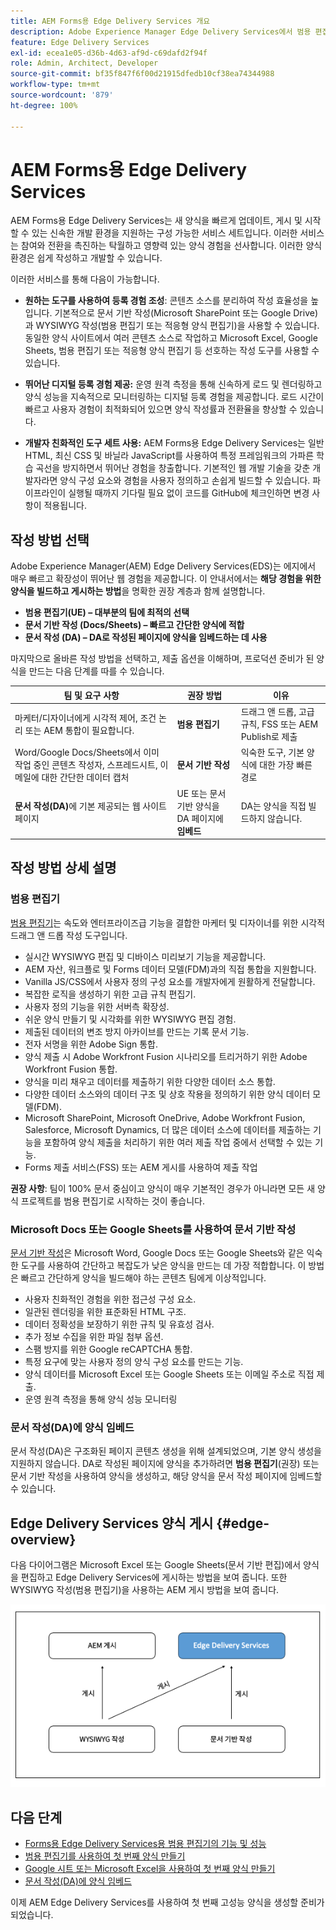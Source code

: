 ```yaml
---
title: AEM Forms용 Edge Delivery Services 개요
description: Adobe Experience Manager Edge Delivery Services에서 범용 편집기 작성 방식을 중점적으로 활용하여 고성능 양식을 만들고 전달합니다.
feature: Edge Delivery Services
exl-id: ecea1e05-d36b-4d63-af9d-c69dafd2f94f
role: Admin, Architect, Developer
source-git-commit: bf35f847f6f00d21915dfedb10cf38ea74344988
workflow-type: tm+mt
source-wordcount: '879'
ht-degree: 100%

---
```



# AEM Forms용 Edge Delivery Services


AEM Forms용 Edge Delivery Services는 새 양식을 빠르게 업데이트, 게시 및 시작할 수 있는 신속한 개발 환경을 지원하는 구성 가능한 서비스 세트입니다. 이러한 서비스는 참여와 전환을 촉진하는 탁월하고 영향력 있는 양식 경험을 선사합니다. 이러한 양식 환경은 쉽게 작성하고 개발할 수 있습니다.

이러한 서비스를 통해 다음이 가능합니다.

- **원하는 도구를 사용하여 등록 경험 조성**: 콘텐츠 소스를 분리하여 작성 효율성을 높입니다. 기본적으로 문서 기반 작성(Microsoft SharePoint 또는 Google Drive)과 WYSIWYG 작성(범용 편집기 또는 적응형 양식 편집기)을 사용할 수 있습니다. 동일한 양식 사이트에서 여러 콘텐츠 소스로 작업하고 Microsoft Excel, Google Sheets, 범용 편집기 또는 적응형 양식 편집기 등 선호하는 작성 도구를 사용할 수 있습니다.

- **뛰어난 디지털 등록 경험 제공:** 운영 원격 측정을 통해 신속하게 로드 및 렌더링하고 양식 성능을 지속적으로 모니터링하는 디지털 등록 경험을 제공합니다. 로드 시간이 빠르고 사용자 경험이 최적화되어 있으면 양식 작성률과 전환율을 향상할 수 있습니다.

- **개발자 친화적인 도구 세트 사용:** AEM Forms용 Edge Delivery Services는 일반 HTML, 최신 CSS 및 바닐라 JavaScript를 사용하여 특정 프레임워크의 가파른 학습 곡선을 방지하면서 뛰어난 경험을 창출합니다. 기본적인 웹 개발 기술을 갖춘 개발자라면 양식 구성 요소와 경험을 사용자 정의하고 손쉽게 빌드할 수 있습니다. 파이프라인이 실행될 때까지 기다릴 필요 없이 코드를 GitHub에 체크인하면 변경 사항이 적용됩니다.

## 작성 방법 선택


Adobe Experience Manager(AEM) Edge Delivery Services(EDS)는 에지에서 매우 빠르고 확장성이 뛰어난 웹 경험을 제공합니다. 이 안내서에서는 **해당 경험을 위한 양식을 빌드하고 게시하는 방법**&#x200B;을 명확한 권장 계층과 함께 설명합니다.

- **범용 편집기(UE) – 대부분의 팀에 최적의 선택**
- **문서 기반 작성 (Docs/Sheets) – 빠르고 간단한 양식에 적합**
- **문서 작성 (DA) – DA로 작성된 페이지에 양식을 임베드하는 데 사용**

마지막으로 올바른 작성 방법을 선택하고, 제출 옵션을 이해하며, 프로덕션 준비가 된 양식을 만드는 다음 단계를 따를 수 있습니다.


| 팀 및 요구 사항 | 권장 방법 | 이유 |
|--------------------|--------------------|-----|
| 마케터/디자이너에게 시각적 제어, 조건 논리 또는 AEM 통합이 필요합니다. | **범용 편집기** | 드래그 앤 드롭, 고급 규칙, FSS 또는 AEM Publish로 제출 |
| Word/Google Docs/Sheets에서 이미 작업 중인 콘텐츠 작성자, 스프레드시트, 이메일에 대한 간단한 데이터 캡처 | **문서 기반 작성** | 익숙한 도구, 기본 양식에 대한 가장 빠른 경로 |
| **문서 작성(DA)**&#x200B;에 기본 제공되는 웹 사이트 페이지 | UE 또는 문서 기반 양식을 DA 페이지에 **임베드** | DA는 양식을 직접 빌드하지 않습니다. |


## 작성 방법 상세 설명

### 범용 편집기

<!--
<span class="preview"> This is a pre-release feature available through our <a href="https://experienceleague.adobe.com/docs/experience-manager-cloud-service/content/release-notes/prerelease.html#new-features">pre-release channel</a>. </span>
-->

[범용 편집기](/help/edge/docs/forms/universal-editor/overview-universal-editor-for-edge-delivery-services-for-forms.md)는 속도와 엔터프라이즈급 기능을 결합한 마케터 및 디자이너를 위한 시각적 드래그 앤 드롭 작성 도구입니다.

- 실시간 WYSIWYG 편집 및 디바이스 미리보기 기능을 제공합니다.
- AEM 자산, 워크플로 및 Forms 데이터 모델(FDM)과의 직접 통합을 지원합니다.
- Vanilla JS/CSS에서 사용자 정의 구성 요소를 개발자에게 원활하게 전달합니다.
- 복잡한 로직을 생성하기 위한 고급 규칙 편집기.
- 사용자 정의 기능을 위한 서버측 확장성.
- 쉬운 양식 만들기 및 시각화를 위한 WYSIWYG 편집 경험.
- 제출된 데이터의 변조 방지 아카이브를 만드는 기록 문서 기능.
- 전자 서명을 위한 Adobe Sign 통합.
- 양식 제출 시 Adobe Workfront Fusion 시나리오를 트리거하기 위한 Adobe Workfront Fusion 통합.
- 양식을 미리 채우고 데이터를 제출하기 위한 다양한 데이터 소스 통합.
- 다양한 데이터 소스와의 데이터 구조 및 상호 작용을 정의하기 위한 양식 데이터 모델(FDM).
- Microsoft SharePoint, Microsoft OneDrive, Adobe Workfront Fusion, Salesforce, Microsoft Dynamics, 더 많은 데이터 소스에 데이터를 제출하는 기능을 포함하여 양식 제출을 처리하기 위한 여러 제출 작업 중에서 선택할 수 있는 기능.
- Forms 제출 서비스(FSS) 또는 AEM 게시를 사용하여 제출 작업

**권장 사항**: 팀이 100% 문서 중심이고 양식이 매우 기본적인 경우가 아니라면 모든 새 양식 프로젝트를 범용 편집기로 시작하는 것이 좋습니다.


### Microsoft Docs 또는 Google Sheets를 사용하여 문서 기반 작성

[문서 기반 작성](/help/edge/docs/forms/tutorial.md)은 Microsoft Word, Google Docs 또는 Google Sheets와 같은 익숙한 도구를 사용하여 간단하고 복잡도가 낮은 양식을 만드는 데 가장 적합합니다. 이 방법은 빠르고 간단하게 양식을 빌드해야 하는 콘텐츠 팀에게 이상적입니다.

- 사용자 친화적인 경험을 위한 접근성 구성 요소.
- 일관된 렌더링을 위한 표준화된 HTML 구조.
- 데이터 정확성을 보장하기 위한 규칙 및 유효성 검사.
- 추가 정보 수집을 위한 파일 첨부 옵션.
- 스팸 방지를 위한 Google reCAPTCHA 통합.
- 특정 요구에 맞는 사용자 정의 양식 구성 요소를 만드는 기능.
- 양식 데이터를 Microsoft Excel 또는 Google Sheets 또는 이메일 주소로 직접 제출.
- 운영 원격 측정을 통해 양식 성능 모니터링


### 문서 작성(DA)에 양식 임베드

문서 작성(DA)은 구조화된 페이지 콘텐츠 생성을 위해 설계되었으며, 기본 양식 생성을 지원하지 않습니다. DA로 작성된 페이지에 양식을 추가하려면 **범용 편집기**(권장) 또는 문서 기반 작성을 사용하여 양식을 생성하고, 해당 양식을 문서 작성 페이지에 임베드할 수 있습니다.

## Edge Delivery Services 양식 게시 {#edge-overview}

다음 다이어그램은 Microsoft Excel 또는 Google Sheets(문서 기반 편집)에서 양식을 편집하고 Edge Delivery Services에 게시하는 방법을 보여 줍니다. 또한 WYSIWYG 작성(범용 편집기)을 사용하는 AEM 게시 방법을 보여 줍니다.

![Edge Delivery Services 및 AEM에 게시](/help/edge/docs/forms/assets/AEM-forms-with-EDS-publishing.png)


<!-- 
## Feature Comparison

| Capability | Universal Editor | Document-Based | Document Authoring |
|------------|-----------------|----------------|--------------------|
| Visual drag-and-drop | ✅ | – | – |
| Advanced rules editor | ✅ | Limited | – |
| Attachments | ✅ | EA | – |
| reCAPTCHA Enterprise | ✅ | ✅ | Depends on embed |
| Submit to spreadsheet/email | ✅ (FSS) | ✅ (FSS) | Via embed |
| Submit to AEM workflows/FDM | ✅ | – | Via UE embed |
| Custom components (JS/CSS) | ✅ | ✅ | Via embed |
| Localization via Sites | ✅ | Manual | Via embed |
-->

## 다음 단계

- [Forms용 Edge Delivery Services용 범용 편집기의 기능 및 성능](/help/edge/docs/forms/universal-editor/overview-universal-editor-for-edge-delivery-services-for-forms.md)
- [범용 편집기를 사용하여 첫 번째 양식 만들기](/help/edge/docs/forms/universal-editor/create-forms.md)
- [Google 시트 또는 Microsoft Excel을 사용하여 첫 번째 양식 만들기](/help/edge/docs/forms/tutorial.md)
- [문서 작성(DA)에 양식 임베드](https://www.aem.live/developer/da-tutorial)


이제 AEM Edge Delivery Services를 사용하여 첫 번째 고성능 양식을 생성할 준비가 되었습니다.


<!--
## Start creating forms

- [Get started with Edge Delivery Services for AEM Forms](/help/edge/docs/forms/tutorial.md)
- [Create a form using Google Sheets or Microsoft Excel](/help/edge/docs/forms/create-forms.md)
- [Set up your Google Sheets or Microsoft Excel files to start accepting data​](/help/edge/docs/forms/submit-forms.md)
- [Publish your form and start collecting data](/help/edge/docs/forms/publish-forms.md)
- [Customize the look of your forms​](/help/edge/docs/forms/style-theme-forms.md)
- [Add repeatable sections to a form​](/help/edge/docs/forms/repeatable-forms.md)
- [Show a custom thank you message after form submission​](/help/edge/docs/forms/thank-you-page-form.md)
- [Adaptive Form Block components and their properties](/help/edge/docs/forms/form-components.md)
- [Real Use Monitoring](https://www.aem.live/developer/rum#authentication)

## Start creating forms

<div>

  <style>
    .card-container {
        width: calc(33.33% - 10px);;
        margin: 5px;
        border: 1px solid #ccc;
        border-radius: 5px;
        padding: 5px;
        box-sizing: border-box;
        transition: background-color 0.3s ease; /* Adding transition effect */
    }
    .card-container:hover {
        background-color: #f0f0f0; /* Changing background color on hover */
    }
</style>

<div style="display: flex; flex-wrap: wrap; justify-content: space-between; margin: -5px;">
    <div class="card-container">
        <a href="/help/edge/docs/forms/create-forms.md">
            <img src="/help/edge/assets/smock_devices_18_n.svg" alt="Create a form using eds forms" style="border-radius: 5px;"> </b>
            <br><b style="margin-top: 5px;">Create a form using Google Sheets or Microsoft Excel</b>
        </a>
        <p>Create forms that load and render quickly and automatically reflows on mobile devices.</p>
    </div>
    <div class="card-container">
        <a href="/help/edge/docs/forms/create-forms.md#manually-configure-a-spreadsheet-to-accept-data">   
            <img src="/help/edge/assets/smock_platformdatamapping_18_n.svg" alt="Submit form" alt="Use Form Fragments in an EDS Form" style="border-radius: 5px;"> </b>
            <br><b style="margin-top: 5px;">Submit form to spreadsheet</b>
        </a>
        <p>Submit forms directly to your Microsoft Excel or Google Sheets.</p>
    </div>
     <div class="card-container">
        <a href="/help/edge/docs/forms/style-theme-forms.md">
            <img src="/help/edge/assets/smock_imageautomode_18_N.svg" alt="Apply styles or themes to an eds form" style="border-radius: 5px;"> </b>
            <br><b style="margin-top: 5px;">Customize a theme</b>
        </a>
        <p>Create a consistent brand image by applying the same theme across forms.</p>
    </div>
      <div class="card-container">
        <a href="/help/edge/docs/forms/validate-forms.md">
            <img src="/help/edge/assets/smock_condition_18_n.svg" alt="Add validations to form fields" style="border-radius: 5px;"> </b>
            <br><b style="margin-top: 5px;">Apply field validations</b>
        </a>
        <p>Reduce errors and frustration by checking form inputs for proper formatting.</p>
    </div> 
            <div class="card-container">
        <a href="/help/edge/docs/forms/rules-forms.md">
            <img src="/help/edge/assets/smock_documentfragment_18_n.svg" alt="Use rules to add dynamic behaviour to a form" style="border-radius: 5px;"> </b>
            <br><b style="margin-top: 5px;">Use rules to add dynamic behaviour to a form</b>
        </a>
        <p>Reuse preconfigured fragments across multiple forms.</p>
    </div>
    <div class="card-container">
        <a href="/help/edge/docs/forms/translate-forms.md">  
            <img src="/help/edge/assets/smock_abc_18_n.svg" alt="Translate an EDS Form" style="border-radius: 5px;"> </b>
            <br><b style="margin-top: 5px;">Translate a form</b>
        </a>
        <p>Extend the reach of your forms while keeping costs in check.</p>
    </div>
    <div class="card-container">
        <a href="/help/edge/docs/forms/repeatable-forms.md">  
            <img src="/help/edge/assets/smock_addto_18_n.svg" alt="Add repeatable sections to an EDS Form" style="border-radius: 5px;"> </b>
            <br><b style="margin-top: 5px;">Add repeatable sections</b>
        </a>
        <p>Effortlessly create and add repeatable sections to a form.</p>
    </div>
    <div class="card-container">
        <a href="/help/edge/docs/forms/custom-components-forms.md"> 
            <img src="/help/edge/assets/smock_userdeveloper_18_n.svg" alt="Create custom forms components using standard JavaScript and CSS"  style="border-radius: 5px;"> </b>
            <br><b style="margin-top: 5px;">Create custom components</b>
        </a>
        <p>Use standard JavaScript and CSS to create components and themes.</p>
    </div>
    <div class="card-container">
        <a href="/help/edge/docs/forms/recaptacha-forms.md">  
            <img src="/help//edge/assets/smock_keyclock_18_n.svg" alt="Use reCAPTCHA in an EDS Form" style="border-radius: 5px;"> </b>
            <br><b style="margin-top: 5px;">Use reCAPTCHA</b>
        </a>
        <p>Use OOTB reCAPTCHA integration for robust spam and bot protection.</p>
    </div>


</div>


</br>

-->
